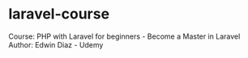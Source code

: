 # laravel-course
Course: PHP with Laravel for beginners - Become a Master in Laravel  
Author: Edwin Diaz - Udemy  
